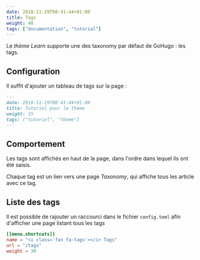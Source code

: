 ```yaml
---
date: 2018-11-29T08:41:44+01:00
title: Tags
weight: 40
tags: ["documentation", "tutorial"]
---
```


Le _thème Learn_ supporte une des taxonomy par défaut de GoHugo : les tags.

## Configuration

Il suffit d'ajouter un tableau de tags sur la page :

```markdown
---
date: 2018-11-29T08:41:44+01:00
title: Tutoriel pour le thème
weight: 15
tags: ["tutoriel", "theme"]
---
```

## Comportement

Les tags sont affichés en haut de la page, dans l'ordre dans lequel ils ont été saisis.

Chaque tag est un lien vers une page _Taxonomy_, qui affiche tous les article avec ce tag.

## Liste des tags

Il est possible de rajouter un raccourci dans le fichier `config.toml` afin d'afficher une page listant tous les tags

```toml
[[menu.shortcuts]]
name = "<i class='fas fa-tags'></i> Tags"
url = "/tags"
weight = 30
```
